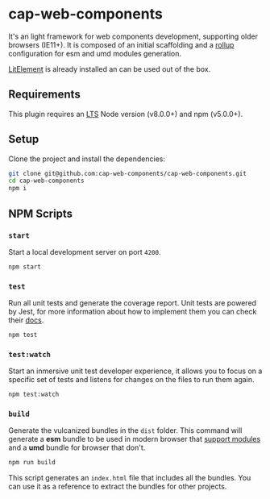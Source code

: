 # cap-web-components 
It's an light framework for web components development, supporting older browsers (IE11+). It is composed of an initial scaffolding and a [rollup](https://rollupjs.org/guide/en/) configuration for esm and umd modules generation.

[LitElement](https://lit-element.polymer-project.org/) is already installed an can be used out of the box.

## Requirements
This plugin requires an [LTS](https://github.com/nodejs/Release) Node version (v8.0.0+) and npm (v5.0.0+).

## Setup
Clone the project and install the dependencies:

```bash
git clone git@github.com:cap-web-components/cap-web-components.git
cd cap-web-components
npm i
```

## NPM Scripts

### `start`
Start a local development server on port `4200`.

```bash
npm start
```

### `test`
Run all unit tests and generate the coverage report. Unit tests are powered by Jest, for more information about how to implement them you can check their [docs](https://jestjs.io/docs/en/getting-started).

```bash
npm test
```

### `test:watch`
Start an inmersive unit test developer experience, it allows you to focus on a specific set of tests and listens for changes on the files to run them again.

```bash
npm test:watch
```

### `build`
Generate the vulcanized bundles in the `dist` folder. This command will generate a **esm** bundle to be used in modern browser that [support modules](https://developer.mozilla.org/es/docs/Web/JavaScript/Guide/M%C3%B3dulos) and a **umd** bundle for browser that don't.

```bash
npm run build
```

This script generates an `index.html` file that includes all the bundles. You can use it as a reference to extract the bundles for other projects.